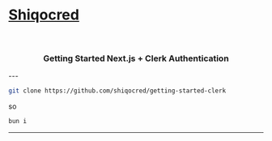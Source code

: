 <p align="center">
  <a href="https://gs-clerk.vercel.app" target="_blank" rel="noopener noreferrer">
  <h1>Shiqocred</h1>
  </a>
  <br />
</p>
<h3 align="center">
  Getting Started Next.js + Clerk Authentication
</h3>
---

```sh
git clone https://github.com/shiqocred/getting-started-clerk
```

so

```sh
bun i
```

---
